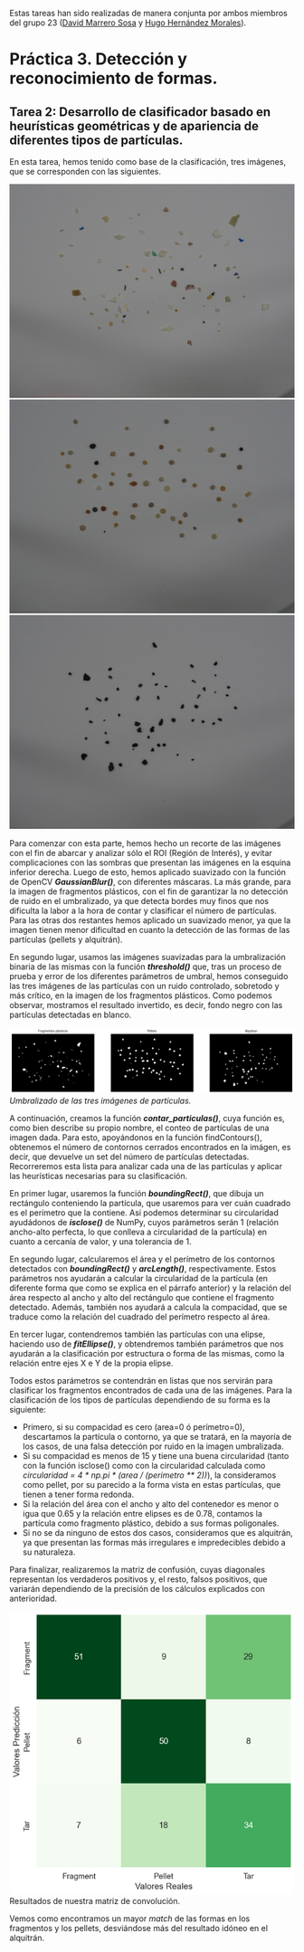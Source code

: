 Estas tareas han sido realizadas de manera conjunta por ambos miembros del grupo 23 ([David Marrero Sosa](https://github.com/deivinot) y [Hugo Hernández Morales](https://github.com/HugoHdez)).


# Práctica 3. Detección y reconocimiento de formas.

## **Tarea 2:** Desarrollo de clasificador basado en heurísticas geométricas y de apariencia de diferentes tipos de partículas.

En esta tarea, hemos tenido como base de la clasificación, tres imágenes, que se corresponden con las siguientes. 

![Fragmentos de plásticos](fragment-03-olympus-10-01-2020.JPG)
![Pellets](pellet-03-olympus-10-01-2020.JPG)
![Alquitrán](tar-03-olympus-10-01-2020.JPG)

Para comenzar con esta parte, hemos hecho un recorte de las imágenes con el fin de abarcar y analizar sólo el ROI (Región de Interés), y evitar complicaciones con las sombras que presentan las imágenes en la esquina inferior derecha. Luego de esto, hemos aplicado suavizado con la función de OpenCV **_GaussianBlur()_**, con diferentes máscaras. La más grande, para la imagen de fragmentos plásticos, con el fin de garantizar la no detección de ruido en el umbralizado, ya que detecta bordes muy finos que nos dificulta la labor a la hora de contar y clasificar el número de partículas. Para las otras dos restantes hemos aplicado un suavizado menor, ya que la imagen tienen menor dificultad en cuanto la detección de las formas de las partículas (pellets y alquitrán).

En segundo lugar, usamos las imágenes suavizadas para la umbralización binaria de las mismas con la función **_threshold()_** que, tras un proceso de prueba y error de los diferentes parámetros de umbral, hemos conseguido las tres imágenes de las partículas con un ruido controlado, sobretodo y más crítico, en la imagen de los fragmentos plásticos. Como podemos observar, mostramos el resultado invertido, es decir, fondo negro con las partículas detectadas en blanco.

![Umbralizado de las partículas](umbralizado_particulas.png)
_Umbralizado de las tres imágenes de partículas._


A continuación, creamos la función **_contar_particulas()_**, cuya función es, como bien describe su propio nombre, el conteo de partículas de una imagen dada. Para esto, apoyándonos en la función findContours(), obtenemos el número de contornos cerrados encontrados en la imágen, es decir, que devuelve un set del número de partículas detectadas. Recorreremos esta lista para analizar cada una de las partículas y aplicar las heurísticas necesarias para su clasificación.

En primer lugar, usaremos la función **_boundingRect()_**, que dibuja un rectángulo conteniendo la partícula, que usaremos para ver cuán cuadrado es el perímetro que la contiene. Así podemos determinar su circularidad ayudádonos de **_isclose()_** de NumPy, cuyos parámetros serán 1 (relación ancho-alto perfecta, lo que conlleva a circularidad de la partícula) en cuanto a cercanía de valor, y una tolerancia de 1. 

En segundo lugar, calcularemos el área y el perímetro de los contornos detectados con **_boundingRect()_** y **_arcLength()_**, respectivamente. Estos parámetros nos ayudarán a calcular la circularidad de la partícula (en diferente forma que como se explica en el párrafo anterior) y la relación del área respecto al ancho y alto del rectángulo que contiene el fragmento detectado. Además, también nos ayudará a calcula la compacidad, que se traduce como la relación del cuadrado del perímetro respecto al área. 

En tercer lugar, contendremos también las partículas con una elipse, haciendo uso de **_fitEllipse()_**, y obtendremos también parámetros que nos ayudarán a la clasificación por estructura o forma de las mismas, como la relación entre ejes X e Y de la propia elipse.

Todos estos parámetros se contendrán en listas que nos servirán para clasificar los fragmentos encontrados de cada una de las imágenes. Para la clasificación de los tipos de partículas dependiendo de su forma es la siguiente:
- Primero, si su compacidad es cero (area=0 ó perímetro=0), descartamos la partícula o contorno, ya que se tratará, en la mayoría de los casos, de una falsa detección por ruido en la imagen umbralizada. 
- Si su compacidad es menos de 15 y tiene una buena circularidad (tanto con la función isclose() como con la circularidad calculada como _circularidad = 4 * np.pi * (area / (perimetro ** 2))_), la consideramos como pellet, por su parecido a la forma vista en estas partículas, que tienen a tener forma redonda.
- Si la relación del área con el ancho y alto del contenedor es menor o igua que 0.65 y la relación entre elipses es de 0.78, contamos la partícula como fragmento plástico, debido a sus formas poligonales.
- Si no se da ninguno de estos dos casos, consideramos que es alquitrán, ya que presentan las formas más irregulares e impredecibles debido a su naturaleza. 

Para finalizar, realizaremos la matriz de confusión, cuyas diagonales representan los verdaderos positivos y, el resto, falsos positivos, que variarán dependiendo de la precisión de los cálculos explicados con anterioridad.

![Matriz de convolución](<matriz convolucion.png>)
Resultados de nuestra matriz de convolución.

Vemos como encontramos un mayor _match_ de las formas en los fragmentos y los pellets, desviándose más del resultado idóneo en el alquitrán.
